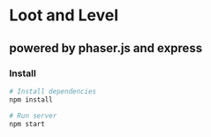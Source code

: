 # Loot and Level

## powered by phaser.js and express

### Install

```bash
# Install dependencies
npm install

# Run server
npm start
```